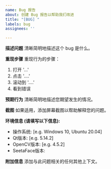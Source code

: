 ```yaml
---
name: Bug 报告
about: 创建 Bug 报告以帮助我们改进
title: "[BUG] "
labels: bug
assignees: ''

---
```


**描述问题**
清晰简明地描述这个 bug 是什么。

**重现步骤**
重现行为的步骤：
1. 打开 '...'
2. 点击 '....'
3. 滚动到 '....'
4. 看到错误

**预期行为**
清晰简明地描述您期望发生的情况。

**截图**
如果适用，添加屏幕截图以帮助解释您的问题。

**环境信息 (请填写以下信息):**
 - 操作系统: [e.g. Windows 10, Ubuntu 20.04]
 - Qt版本: [e.g. 5.14.2]
 - OpenCV版本: [e.g. 4.5.2]
 - SeetaFace版本:

**附加信息**
添加与此问题相关的任何其他上下文。
